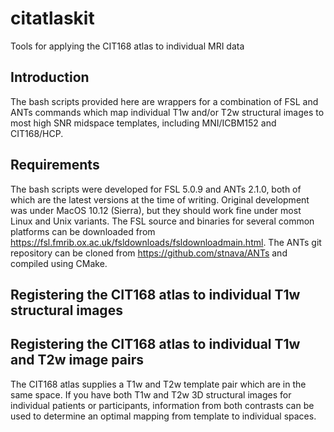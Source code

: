 # citatlaskit
Tools for applying the CIT168 atlas to individual MRI data

## Introduction
The bash scripts provided here are wrappers for a combination of FSL and ANTs commands which map individual T1w and/or T2w structural images to most high SNR midspace templates, including MNI/ICBM152 and CIT168/HCP.

## Requirements
The bash scripts were developed for FSL 5.0.9 and ANTs 2.1.0, both of which are the latest versions at the time of writing. Original development was under MacOS 10.12 (Sierra), but they should work fine under most Linux and Unix variants. The FSL source and binaries for several common platforms can be downloaded from https://fsl.fmrib.ox.ac.uk/fsldownloads/fsldownloadmain.html. The ANTs git repository can be cloned from https://github.com/stnava/ANTs and compiled using CMake.

## Registering the CIT168 atlas to individual T1w structural images


## Registering the CIT168 atlas to individual T1w and T2w image pairs
The CIT168 atlas supplies a T1w and T2w template pair which are in the same space. If you have both T1w and T2w 3D structural images for individual patients or participants, information from both contrasts can be used to determine an optimal mapping from template to individual spaces.
